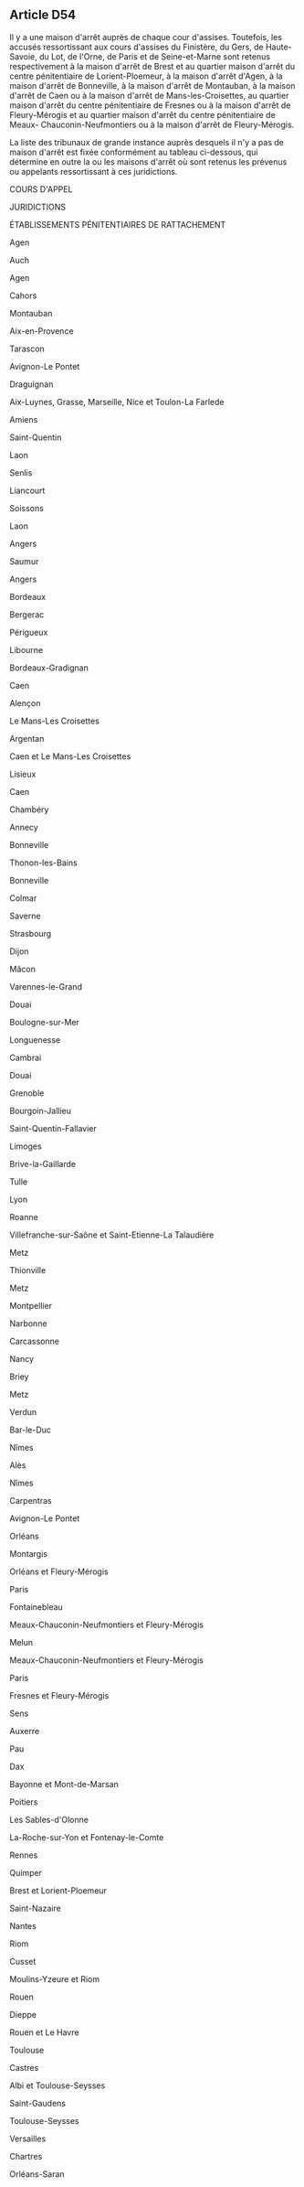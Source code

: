 Article D54
----
Il y a une maison d'arrêt auprès de chaque cour d'assises. Toutefois, les
accusés ressortissant aux cours d'assises du Finistère, du Gers, de Haute-
Savoie, du Lot, de l'Orne, de Paris et de Seine-et-Marne sont retenus
respectivement à la maison d'arrêt de Brest et au quartier maison d'arrêt du
centre pénitentiaire de Lorient-Ploemeur, à la maison d'arrêt d'Agen, à la
maison d'arrêt de Bonneville, à la maison d'arrêt de Montauban, à la maison
d'arrêt de Caen ou à la maison d'arrêt de Mans-les-Croisettes, au quartier
maison d'arrêt du centre pénitentiaire de Fresnes ou à la maison d'arrêt de
Fleury-Mérogis et au quartier maison d'arrêt du centre pénitentiaire de Meaux-
Chauconin-Neufmontiers ou à la maison d'arrêt de Fleury-Mérogis.

La liste des tribunaux de grande instance auprès desquels il n'y a pas de maison
d'arrêt est fixée conformément au tableau ci-dessous, qui détermine en outre la
ou les maisons d'arrêt où sont retenus les prévenus ou appelants ressortissant à
ces juridictions.

COURS D'APPEL

JURIDICTIONS

ÉTABLISSEMENTS PÉNITENTIAIRES DE RATTACHEMENT

Agen

Auch

Agen

Cahors

Montauban

Aix-en-Provence

Tarascon

Avignon-Le Pontet

Draguignan

Aix-Luynes, Grasse, Marseille, Nice et Toulon-La Farlede

Amiens

Saint-Quentin

Laon

Senlis

Liancourt

Soissons

Laon

Angers

Saumur

Angers

Bordeaux

Bergerac

Périgueux

Libourne

Bordeaux-Gradignan

Caen

Alençon

Le Mans-Les Croisettes

Argentan

Caen et Le Mans-Les Croisettes

Lisieux

Caen

Chambéry

Annecy

Bonneville

Thonon-les-Bains

Bonneville

Colmar

Saverne

Strasbourg

Dijon

Mâcon

Varennes-le-Grand

Douai

Boulogne-sur-Mer

Longuenesse

Cambrai

Douai

Grenoble

Bourgoin-Jallieu

Saint-Quentin-Fallavier

Limoges

Brive-la-Gaillarde

Tulle

Lyon

Roanne

Villefranche-sur-Saône et Saint-Etienne-La Talaudière

Metz

Thionville

Metz

Montpellier

Narbonne

Carcassonne

Nancy

Briey

Metz

Verdun

Bar-le-Duc

Nîmes

Alès

Nîmes

Carpentras

Avignon-Le Pontet

Orléans

Montargis

Orléans et Fleury-Mérogis

Paris

Fontainebleau

Meaux-Chauconin-Neufmontiers et Fleury-Mérogis

Melun

Meaux-Chauconin-Neufmontiers et Fleury-Mérogis

Paris

Fresnes et Fleury-Mérogis

Sens

Auxerre

Pau

Dax

Bayonne et Mont-de-Marsan

Poitiers

Les Sables-d'Olonne

La-Roche-sur-Yon et Fontenay-le-Comte

Rennes

Quimper

Brest et Lorient-Ploemeur

Saint-Nazaire

Nantes

Riom

Cusset

Moulins-Yzeure et Riom

Rouen

Dieppe

Rouen et Le Havre

Toulouse

Castres

Albi et Toulouse-Seysses

Saint-Gaudens

Toulouse-Seysses

Versailles

Chartres

Orléans-Saran
